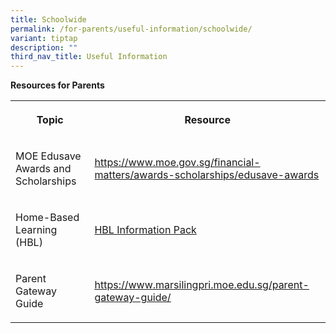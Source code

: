 ```yaml
---
title: Schoolwide
permalink: /for-parents/useful-information/schoolwide/
variant: tiptap
description: ""
third_nav_title: Useful Information
---
```

<p><strong>Resources for Parents</strong>
</p>
<table style="minWidth: 50px">
<colgroup>
<col>
<col>
</colgroup>
<tbody>
<tr>
<th rowspan="1" colspan="1">
<p>Topic</p>
</th>
<th rowspan="1" colspan="1">
<p>Resource</p>
</th>
</tr>
<tr>
<td rowspan="1" colspan="1">
<p>MOE Edusave Awards and Scholarships</p>
</td>
<td rowspan="1" colspan="1">
<p><a href="https://www.moe.gov.sg/financial-matters/awards-scholarships/edusave-awards" rel="noopener noreferrer nofollow" target="_blank">https://www.moe.gov.sg/financial-matters/awards-scholarships/edusave-awards</a>
</p>
</td>
</tr>
<tr>
<td rowspan="1" colspan="1">
<p>Home-Based Learning (HBL)</p>
</td>
<td rowspan="1" colspan="1">
<p><a href="/files/Home_Based_Learning.pdf" rel="noopener noreferrer nofollow" target="_blank">HBL Information Pack</a>
</p>
</td>
</tr>
<tr>
<td rowspan="1" colspan="1">
<p>Parent Gateway Guide</p>
</td>
<td rowspan="1" colspan="1">
<p><a href="https://www.marsilingpri.moe.edu.sg/parent-gateway-guide/" rel="noopener noreferrer nofollow" target="_blank"><u>https://www.marsilingpri.moe.edu.sg/parent-gateway-guide/</u></a>
</p>
</td>
</tr>
</tbody>
</table>
<p></p>